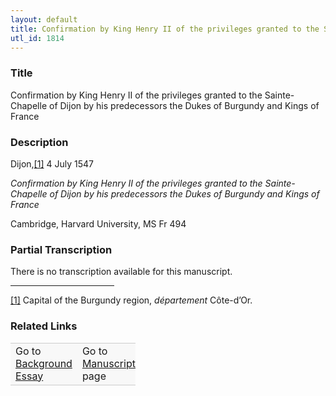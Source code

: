 ```yaml
---  
layout: default  
title: Confirmation by King Henry II of the privileges granted to the Sainte-Chapelle of Dijon by his predecessors the Dukes of Burgundy and Kings of France  
utl_id: 1814
---
```


### Title

Confirmation by King Henry II of the privileges granted to the Sainte-Chapelle of Dijon by his predecessors the Dukes of Burgundy and Kings of France


### Description

<p>Dijon,<a href="#_ftn1" name="_ftnref1" title="" id="_ftnref1">[1]</a> 4 July 1547</p>
<p><em>Confirmation by King Henry II of the privileges granted to the Sainte-Chapelle of Dijon by his predecessors the Dukes of Burgundy and Kings of France</em></p>
<p>Cambridge, Harvard University, MS Fr 494</p>



### Partial Transcription

<p>There is no transcription available for this manuscript.</p>
<div>
<hr align="left" size="1" width="33%" /><div id="ftn1">
<a href="#_ftnref1" name="_ftn1" title="" id="_ftn1">[1]</a> Capital of the Burgundy region, <em>département</em> Côte-d’Or.
</div>
</div>



### Related Links

<table border="0.5" cellpadding="1" cellspacing="1" style="width: 200px; background-color:#F8F8F8;">
    <tbody style="border-color:#ccc">
        <tr style="border-color:#ccc">
            <td>Go to <a href="https://centerfordigitalhumanities.github.io/Newberry-French-paleography/essay/1814" target="_blank">Background Essay</a></td>
            <td>Go to <a href="https://centerfordigitalhumanities.github.io/Newberry-French-paleography/www/record.html?id=1814" target="_blank">Manuscript</a> page</td>
        </tr>
    </tbody>
</table>
